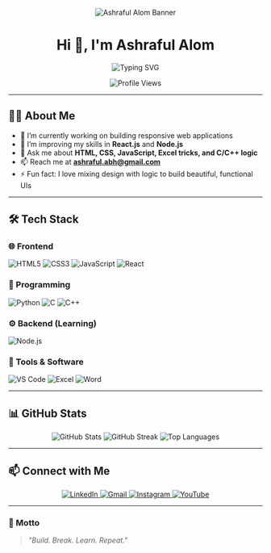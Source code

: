 <!-- Banner Image -->
<p align="center">
  <img src="https://private-user-images.githubusercontent.com/199885133/440258717-0994f5a6-17b0-408d-851f-0394677b6d54.png?jwt=eyJhbGciOiJIUzI1NiIsInR5cCI6IkpXVCJ9.eyJpc3MiOiJnaXRodWIuY29tIiwiYXVkIjoicmF3LmdpdGh1YnVzZXJjb250ZW50LmNvbSIsImtleSI6ImtleTUiLCJleHAiOjE3NDc0NTMxODUsIm5iZiI6MTc0NzQ1Mjg4NSwicGF0aCI6Ii8xOTk4ODUxMzMvNDQwMjU4NzE3LTA5OTRmNWE2LTE3YjAtNDA4ZC04NTFmLTAzOTQ2NzdiNmQ1NC5wbmc_WC1BbXotQWxnb3JpdGhtPUFXUzQtSE1BQy1TSEEyNTYmWC1BbXotQ3JlZGVudGlhbD1BS0lBVkNPRFlMU0E1M1BRSzRaQSUyRjIwMjUwNTE3JTJGdXMtZWFzdC0xJTJGczMlMkZhd3M0X3JlcXVlc3QmWC1BbXotRGF0ZT0yMDI1MDUxN1QwMzM0NDVaJlgtQW16LUV4cGlyZXM9MzAwJlgtQW16LVNpZ25hdHVyZT0zYmU3Y2UxYjZmMzQxODgwYzRlOWRjZTk5MTNhMWM1M2FhYmJiODhjYjYzNjdhZjJjMmFjYjVjMzkyYmQwZWQyJlgtQW16LVNpZ25lZEhlYWRlcnM9aG9zdCJ9.-HlbbcWzCfTkIxx53O0V_ukJnnOHxpirf3wpkTeXpb8" alt="Ashraful Alom Banner" />
</p>

<!-- Profile Header -->
<h1 align="center">Hi 👋, I'm Ashraful Alom</h1>
<p align="center">
  <img src="https://readme-typing-svg.herokuapp.com?font=Fira+Code&size=24&pause=1000&center=true&width=435&lines=Passionate+Frontend+Developer;Problem+Solver;Learning+React+%26+Node.js" alt="Typing SVG" />
</p>

<!-- Profile Views -->
<p align="center">
  <img src="https://komarev.com/ghpvc/?username=ashraful-alom-1&style=flat-square&color=blue" alt="Profile Views" />
</p>

---

## 👨‍💻 About Me

- 🔭 I’m currently working on building responsive web applications  
- 🌱 I’m improving my skills in **React.js** and **Node.js**  
- 💬 Ask me about **HTML, CSS, JavaScript, Excel tricks, and C/C++ logic**  
- 📫 Reach me at **ashraful.abh@gmail.com**  
- ⚡ Fun fact: I love mixing design with logic to build beautiful, functional UIs

---

## 🛠️ Tech Stack

### 🌐 Frontend
![HTML5](https://img.shields.io/badge/-HTML5-E34F26?style=flat-square&logo=html5&logoColor=white)
![CSS3](https://img.shields.io/badge/-CSS3-1572B6?style=flat-square&logo=css3)
![JavaScript](https://img.shields.io/badge/-JavaScript-F7DF1E?style=flat-square&logo=javascript&logoColor=black)
![React](https://img.shields.io/badge/-React-20232A?style=flat-square&logo=react)

### 🧠 Programming
![Python](https://img.shields.io/badge/-Python-3776AB?style=flat-square&logo=python&logoColor=white)
![C](https://img.shields.io/badge/-C-00599C?style=flat-square&logo=c)
![C++](https://img.shields.io/badge/-C++-00599C?style=flat-square&logo=c%2B%2B&logoColor=white)

### ⚙️ Backend (Learning)
![Node.js](https://img.shields.io/badge/-Node.js-339933?style=flat-square&logo=node.js&logoColor=white)

### 🧰 Tools & Software
![VS Code](https://img.shields.io/badge/-VS%20Code-007ACC?style=flat-square&logo=visual-studio-code)
![Excel](https://img.shields.io/badge/-Excel-217346?style=flat-square&logo=microsoft-excel&logoColor=white)
![Word](https://img.shields.io/badge/-Word-2B579A?style=flat-square&logo=microsoft-word&logoColor=white)

---

## 📊 GitHub Stats

<p align="center">
  <img src="https://github-readme-stats.vercel.app/api?username=ashraful-alom-1&show_icons=true&theme=radical" alt="GitHub Stats" />
  <img src="https://github-readme-streak-stats.herokuapp.com?user=ashraful-alom-1&theme=radical" alt="GitHub Streak" />
  <img src="https://github-readme-stats.vercel.app/api/top-langs/?username=ashraful-alom-1&layout=compact&theme=radical" alt="Top Languages" />
</p>

---

## 📫 Connect with Me

<p align="center">
  <a href="https://www.linkedin.com/in/ashraful-alom-612a05268/" target="_blank">
    <img alt="LinkedIn" src="https://img.shields.io/badge/LinkedIn-blue?style=flat-square&logo=linkedin" />
  </a>
  <a href="mailto:ashraful.abh@gmail.com">
    <img alt="Gmail" src="https://img.shields.io/badge/Gmail-D14836?style=flat-square&logo=gmail&logoColor=white" />
  </a>
  <a href="https://www.instagram.com/codehub_01/" target="_blank">
    <img alt="Instagram" src="https://img.shields.io/badge/Instagram-E4405F?style=flat-square&logo=instagram&logoColor=white" />
  </a>
  <a href="https://www.youtube.com/@CodeHub-f4r" target="_blank">
    <img alt="YouTube" src="https://img.shields.io/badge/YouTube-FF0000?style=flat-square&logo=youtube&logoColor=white" />
  </a>
</p>

---

### 🎯 Motto
> *"Build. Break. Learn. Repeat."*
